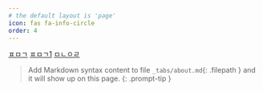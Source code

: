```yaml
---
# the default layout is 'page'
icon: fas fa-info-circle
order: 4
---
```


[ㅍㅁㄱ](https://trulyeven.github.io/posts/portfolio/)
[ㅍㅁㄱ1](https://trulyeven.github.io/portfolio/)
[ㅁㄴㅇㄹ](https://github.com/trulyeven/trulyeven.github.io/blob/b30d21ab29e004c272881be9db246f54683095dc/_posts/info/2023-07-01-portfolio.md)
<object data="https://raw.githubusercontent.com/trulyeven/trulyeven.github.io/main/_posts/info/2023-07-01-portfolio.md" width="100%" height="600"></object>




> Add Markdown syntax content to file `_tabs/about.md`{: .filepath } and it will show up on this page.
{: .prompt-tip }

